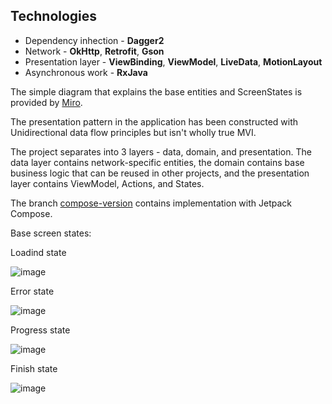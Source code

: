 ## Technologies
- Dependency inhection - **Dagger2**
- Network - **OkHttp**, **Retrofit**, **Gson**
- Presentation layer - **ViewBinding**, **ViewModel**, **LiveData**, **MotionLayout**
- Asynchronous work - **RxJava**

The simple diagram that explains the base entities and ScreenStates is provided by [Miro](https://miro.com/app/board/uXjVMUgmUP8=/?share_link_id=275323464741). 

The presentation pattern in the application has been constructed with Unidirectional data flow principles but isn't wholly true MVI. 

The project separates into 3 layers - data, domain, and presentation. The data layer contains network-specific entities, the domain contains base business logic that can be reused in other projects, and the presentation layer contains ViewModel, Actions, and States.

The branch [compose-version](https://github.com/KoshulkoRuslan/babble_challenge/tree/compose-vesion) contains implementation with Jetpack Compose.

Base screen states:

Loadind state

![image](https://user-images.githubusercontent.com/37122931/230742158-0b04beaf-6bb8-488e-bee8-1edcfe5e231a.png)

Error state

![image](https://user-images.githubusercontent.com/37122931/230742162-f3c6e95c-17f7-4afe-b703-d6fc8bf9894e.png)

Progress state

![image](https://user-images.githubusercontent.com/37122931/230742172-dd040c97-f129-406e-b34c-e9b774d414c9.png)

Finish state

![image](https://user-images.githubusercontent.com/37122931/230742181-c9740fa5-d893-4af5-81b3-79aa57cc617e.png)


